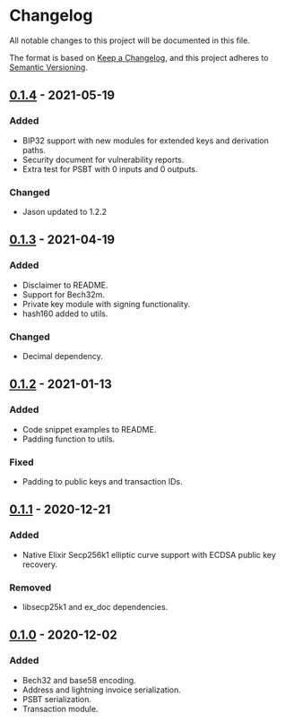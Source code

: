 # Changelog
All notable changes to this project will be documented in this file.

The format is based on [Keep a Changelog](https://keepachangelog.com/en/1.0.0/),
and this project adheres to [Semantic Versioning](https://semver.org/spec/v2.0.0.html).


## [0.1.4] - 2021-05-19
### Added
- BIP32 support with new modules for extended keys and derivation paths.
- Security document for vulnerability reports.
- Extra test for PSBT with 0 inputs and 0 outputs.

### Changed
- Jason updated to 1.2.2

## [0.1.3] - 2021-04-19
### Added
- Disclaimer to README.
- Support for Bech32m.
- Private key module with signing functionality.
- hash160 added to utils.

### Changed
- Decimal dependency.

## [0.1.2] - 2021-01-13
### Added
- Code snippet examples to README.
- Padding function to utils.

### Fixed
- Padding to public keys and transaction IDs.

## [0.1.1] - 2020-12-21
### Added
- Native Elixir Secp256k1 elliptic curve support with ECDSA public key recovery.

### Removed
- libsecp25k1 and ex_doc dependencies.

## [0.1.0] - 2020-12-02
### Added
- Bech32 and base58 encoding.
- Address and lightning invoice serialization.
- PSBT serialization.
- Transaction module.


[0.1.4]: https://diff.hex.pm/diff/bitcoinex/0.1.3..0.1.4
[0.1.3]: https://diff.hex.pm/diff/bitcoinex/0.1.2..0.1.3
[0.1.2]: https://diff.hex.pm/diff/bitcoinex/0.1.1..0.1.2
[0.1.1]: https://diff.hex.pm/diff/bitcoinex/0.1.0..0.1.1
[0.1.0]: https://preview.hex.pm/preview/bitcoinex/0.1.0